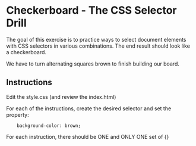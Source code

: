 # Checkerboard - The CSS Selector Drill

The goal of this exercise is to practice ways to select document elements with CSS selectors in various combinations. The end result should look like a checkerboard.

We have to turn alternating squares brown to finish building our board.


## Instructions 

Edit the style.css (and review the index.html)

For each of the instructions, create the desired selector and set the property:
```
    background-color: brown;
```
For each instruction, there should be ONE and ONLY ONE set of {}


